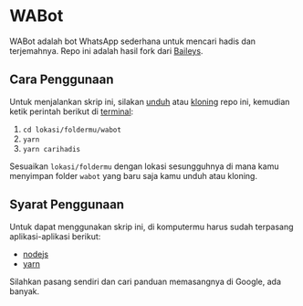 # WABot
 
WABot adalah bot WhatsApp sederhana untuk mencari hadis dan terjemahnya. Repo ini adalah hasil fork dari [Baileys](https://github.com/adiwajshing/Baileys).

## Cara Penggunaan

Untuk menjalankan skrip ini, silakan [unduh](https://www.google.com/search?q=cara+download+github+repo) atau [kloning](https://www.google.com/search?q=cara+kloning+github+repo) repo ini, kemudian ketik perintah berikut di [terminal](https://www.google.com/search?q=terminal+komputer):
1. ``` cd lokasi/foldermu/wabot ```
2. ``` yarn ```
3. ``` yarn carihadis ```

Sesuaikan `lokasi/foldermu` dengan lokasi sesungguhnya di mana kamu menyimpan folder `wabot` yang baru saja kamu unduh atau kloning.

## Syarat Penggunaan

Untuk dapat menggunakan skrip ini, di komputermu harus sudah terpasang aplikasi-aplikasi berikut:
- [nodejs](https://nodejs.org)
- [yarn](https://yarnpkg.com/)

Silahkan pasang sendiri dan cari panduan memasangnya di Google, ada banyak.